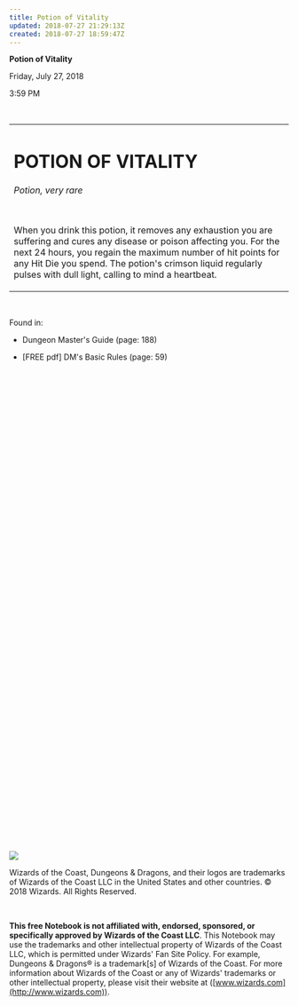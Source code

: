 ```yaml
---
title: Potion of Vitality
updated: 2018-07-27 21:29:13Z
created: 2018-07-27 18:59:47Z
---
```


**Potion of Vitality**

Friday, July 27, 2018

3:59 PM

 

<table><tbody><tr class="odd"><td><h1 id="potion-of-vitality"><strong>POTION OF VITALITY</strong></h1><p><em>Potion, very rare</em></p><p> </p><p>When you drink this potion, it removes any exhaustion you are suffering and cures any disease or poison affecting you. For the next 24 hours, you regain the maximum number of hit points for any Hit Die you spend. The potion's crimson liquid regularly pulses with dull light, calling to mind a heartbeat.</p></td></tr></tbody></table>

 

Found in:

-   Dungeon Master's Guide (page: 188)

-   \[FREE pdf\] DM's Basic Rules (page: 59)

 

 

 

 

 

 

 

 

 

 

 

 

 

 

 

 

 

 

 

 

 

 

 

 

 

 

 

 

![](tmp\media\image1.png)

Wizards of the Coast, Dungeons & Dragons, and their logos are trademarks of Wizards of the Coast LLC in the United States and other countries. © 2018 Wizards. All Rights Reserved.

 

**This free Notebook is not affiliated with, endorsed, sponsored, or specifically approved by Wizards of the Coast LLC**. This Notebook may use the trademarks and other intellectual property of Wizards of the Coast LLC, which is permitted under Wizards' Fan Site Policy. For example, Dungeons & Dragons® is a trademark\[s\] of Wizards of the Coast. For more information about Wizards of the Coast or any of Wizards' trademarks or other intellectual property, please visit their website at ([www.wizards.com](http://www.wizards.com)).
